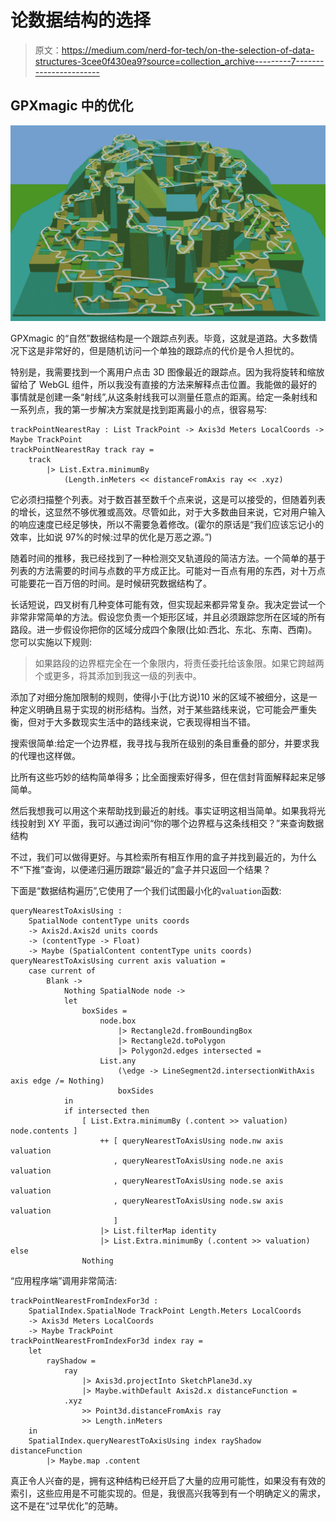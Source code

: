 # 论数据结构的选择

> 原文：<https://medium.com/nerd-for-tech/on-the-selection-of-data-structures-3cee0f430ea9?source=collection_archive---------7----------------------->

## GPXmagic 中的优化

![](img/0753368021982cb79040ec0228b6cbb5.png)

GPXmagic 的“自然”数据结构是一个跟踪点列表。毕竟，这就是道路。大多数情况下这是非常好的，但是随机访问一个单独的跟踪点的代价是令人担忧的。

特别是，我需要找到一个离用户点击 3D 图像最近的跟踪点。因为我将旋转和缩放留给了 WebGL 组件，所以我没有直接的方法来解释点击位置。我能做的最好的事情就是创建一条“射线”,从这条射线我可以测量任意点的距离。给定一条射线和一系列点，我的第一步解决方案就是找到距离最小的点，很容易写:

```
trackPointNearestRay : List TrackPoint -> Axis3d Meters LocalCoords -> Maybe TrackPoint
trackPointNearestRay track ray =
    track
        |> List.Extra.minimumBy
            (Length.inMeters << distanceFromAxis ray << .xyz)
```

它必须扫描整个列表。对于数百甚至数千个点来说，这是可以接受的，但随着列表的增长，这显然不够优雅或高效。尽管如此，对于大多数曲目来说，它对用户输入的响应速度已经足够快，所以不需要急着修改。(霍尔的原话是“我们应该忘记小的效率，比如说 97%的时候:过早的优化是万恶之源。”)

随着时间的推移，我已经找到了一种检测交叉轨道段的简洁方法。一个简单的基于列表的方法需要的时间与点数的平方成正比。可能对一百点有用的东西，对十万点可能要花一百万倍的时间。是时候研究数据结构了。

长话短说，四叉树有几种变体可能有效，但实现起来都异常复杂。我决定尝试一个非常非常简单的方法。假设您负责一个矩形区域，并且必须跟踪您所在区域的所有路段。进一步假设你把你的区域分成四个象限(比如:西北、东北、东南、西南)。您可以实施以下规则:

> 如果路段的边界框完全在一个象限内，将责任委托给该象限。如果它跨越两个或更多，将其添加到我这一级的列表中。

添加了对细分施加限制的规则，使得小于(比方说)10 米的区域不被细分，这是一种定义明确且易于实现的树形结构。当然，对于某些路线来说，它可能会严重失衡，但对于大多数现实生活中的路线来说，它表现得相当不错。

搜索很简单:给定一个边界框，我寻找与我所在级别的条目重叠的部分，并要求我的代理也这样做。

比所有这些巧妙的结构简单得多；比全面搜索好得多，但在信封背面解释起来足够简单。

然后我想我可以用这个来帮助找到最近的射线。事实证明这相当简单。如果我将光线投射到 XY 平面，我可以通过询问“你的哪个边界框与这条线相交？”来查询数据结构

不过，我们可以做得更好。与其检索所有相互作用的盒子并找到最近的，为什么不“下推”查询，以便递归遍历跟踪“最近的”盒子并只返回一个结果？

下面是“数据结构遍历”,它使用了一个我们试图最小化的`valuation`函数:

```
queryNearestToAxisUsing :
    SpatialNode contentType units coords
    -> Axis2d.Axis2d units coords
    -> (contentType -> Float)
    -> Maybe (SpatialContent contentType units coords)
queryNearestToAxisUsing current axis valuation =
    case current of
        Blank ->
            Nothing SpatialNode node ->
            let
                boxSides =
                    node.box
                        |> Rectangle2d.fromBoundingBox
                        |> Rectangle2d.toPolygon
                        |> Polygon2d.edges intersected =
                    List.any
                        (\edge -> LineSegment2d.intersectionWithAxis axis edge /= Nothing)
                        boxSides
            in
            if intersected then
                [ List.Extra.minimumBy (.content >> valuation) node.contents ]
                    ++ [ queryNearestToAxisUsing node.nw axis valuation
                       , queryNearestToAxisUsing node.ne axis valuation
                       , queryNearestToAxisUsing node.se axis valuation
                       , queryNearestToAxisUsing node.sw axis valuation
                       ]
                    |> List.filterMap identity
                    |> List.Extra.minimumBy (.content >> valuation) else
                Nothing
```

“应用程序端”调用非常简洁:

```
trackPointNearestFromIndexFor3d :
    SpatialIndex.SpatialNode TrackPoint Length.Meters LocalCoords
    -> Axis3d Meters LocalCoords
    -> Maybe TrackPoint
trackPointNearestFromIndexFor3d index ray =
    let
        rayShadow =
            ray
                |> Axis3d.projectInto SketchPlane3d.xy
                |> Maybe.withDefault Axis2d.x distanceFunction =
            .xyz
                >> Point3d.distanceFromAxis ray
                >> Length.inMeters
    in
    SpatialIndex.queryNearestToAxisUsing index rayShadow distanceFunction
        |> Maybe.map .content
```

真正令人兴奋的是，拥有这种结构已经开启了大量的应用可能性，如果没有有效的索引，这些应用是不可能实现的。但是，我很高兴我等到有一个明确定义的需求，这不是在“过早优化”的范畴。